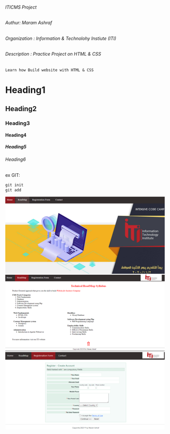 ###### ITICMS Project
###### Authur: Maram Ashraf
###### Organization : Information & Technolohy Instiute (ITI)
###### Description :  Practice Project on HTML & CSS 

``Learn how Build website with HTML & CSS``

# Heading1
## Heading2
### Heading3
#### Heading4
##### Heading5
###### Heading6

ex GIT:
```
git init
git add

```

<img src="https://github.com/MaramHabib/ITICMS/blob/main/screen1.PNG" alt="Alt text" title="screen1">
<img src="https://github.com/MaramHabib/ITICMS/blob/main/screen2.PNG" alt="Alt text" title="screen2">
<img src="https://github.com/MaramHabib/ITICMS/blob/main/screen3.PNG" alt="Alt text" title="screen1">


